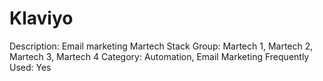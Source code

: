# Klaviyo

Description: Email marketing 
Martech Stack Group: Martech 1, Martech 2, Martech 3, Martech 4
Category: Automation, Email Marketing
Frequently Used: Yes